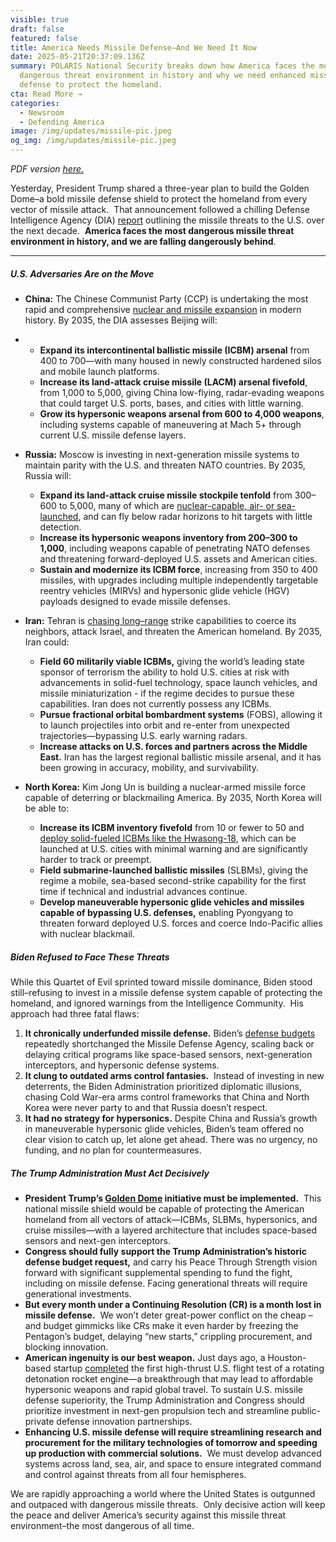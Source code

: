 ```yaml
---
visible: true
draft: false
featured: false
title: America Needs Missile Defense–And We Need It Now
date: 2025-05-21T20:37:09.136Z
summary: POLARIS National Security breaks down how America faces the most
  dangerous threat environment in history and why we need enhanced missile
  defense to protect the homeland.
cta: Read More →
categories:
  - Newsroom
  - Defending America
image: /img/updates/missile-pic.jpeg
og_img: /img/updates/missile-pic.jpeg
---
```

*PDF version [here.]([pdf](https:polaris.us-org/docs/america-needs-missile-defense.pdf)*re*)*

Yesterday, President Trump shared a three-year plan to build the Golden Dome–a bold missile defense shield to protect the homeland from every vector of missile attack.  That announcement followed a chilling Defense Intelligence Agency (DIA) [report](https://www.dia.mil/Articles/Press-Release/Article/4182231/dia-releases-golden-dome-missile-threat-assessment/) outlining the missile threats to the U.S. over the next decade.  **America faces the most dangerous missile threat environment in history, and we are falling dangerously behind**.

- - -

##### **U.S. Adversaries Are on the Move**

* **China:** The Chinese Communist Party (CCP) is undertaking the most rapid and comprehensive [nuclear and missile expansion](https://interestingengineering.com/military/china-revives-radar-evading-orbital-nukes) in modern history. By 2035, the DIA assesses Beijing will:
* * **Expand its intercontinental ballistic missile (ICBM) arsenal** from 400 to 700—with many housed in newly constructed hardened silos and mobile launch platforms.  
  * **Increase its land-attack cruise missile (LACM) arsenal fivefold**, from 1,000 to 5,000, giving China low-flying, radar-evading weapons that could target U.S. ports, bases, and cities with little warning.
  * **Grow its hypersonic weapons arsenal from 600 to 4,000 weapons**, including systems capable of maneuvering at Mach 5+ through current U.S. missile defense layers.
* **Russia:** Moscow is investing in next-generation missile systems to maintain parity with the U.S. and threaten NATO countries. By 2035, Russia will:

  * **Expand its land-attack cruise missile stockpile tenfold** from 300–600 to 5,000, many of which are [nuclear-capable, air- or sea-launched](https://en.defence-ua.com/industries/us_intelligence_estimated_russian_cruise_and_hypersonic_missile_arsenal_production_rates_on_decline-14530.html), and can fly below radar horizons to hit targets with little detection.
  * **Increase its hypersonic weapons inventory from 200–300 to 1,000**, including weapons capable of penetrating NATO defenses and threatening forward-deployed U.S. assets and American cities.
  * **Sustain and modernize its ICBM force**, increasing from 350 to 400 missiles, with upgrades including multiple independently targetable reentry vehicles (MIRVs) and hypersonic glide vehicle (HGV) payloads designed to evade missile defenses.
* **Iran:** Tehran is [chasing long–range](https://www.washingtoninstitute.org/policy-analysis/next-generation-iranian-ballistic-missiles-technical-advances-strategic-objectives) strike capabilities to coerce its neighbors, attack Israel, and threaten the American homeland. By 2035, Iran could:

  * **Field 60 militarily viable ICBMs,** giving the world’s leading state sponsor of terrorism the ability to hold U.S. cities at risk with advancements in solid-fuel technology, space launch vehicles, and missile miniaturization - if the regime decides to pursue these capabilities. Iran does not currently possess any ICBMs.
  * **Pursue fractional orbital bombardment systems** (FOBS), allowing it to launch projectiles into orbit and re-enter from unexpected trajectories—bypassing U.S. early warning radars.
  * **Increase attacks on U.S. forces and partners across the Middle East.** Iran has the largest regional ballistic missile arsenal, and it has been growing in accuracy, mobility, and survivability.
* **North Korea:** Kim Jong Un is building a nuclear-armed missile force capable of deterring or blackmailing America. By 2035, North Korea will be able to:

  * **Increase its ICBM inventory fivefold** from 10 or fewer to 50 and [deploy solid-fueled ICBMs like the Hwasong-18](https://koreajoongangdaily.joins.com/news/2025-05-14/national/northKorea/North-Koreas-ICBM-arsenal-may-rise-to-50-by-2035-US-intel-report/2307086), which can be launched at U.S. cities with minimal warning and are significantly harder to track or preempt.
  * **Field submarine-launched ballistic missiles** (SLBMs), giving the regime a mobile, sea-based second-strike capability for the first time if technical and industrial advances continue.
  * **Develop maneuverable hypersonic glide vehicles and missiles capable of bypassing U.S. defenses,** enabling Pyongyang to threaten forward deployed U.S. forces and coerce Indo-Pacific allies with nuclear blackmail.

##### Biden Refused to Face These Threats

While this Quartet of Evil sprinted toward missile dominance, Biden stood still–refusing to invest in a missile defense system capable of protecting the homeland, and ignored warnings from the Intelligence Community.  His approach had three fatal flaws:

1. **It chronically underfunded missile defense.** Biden’s [defense budgets](https://www.defensenews.com/opinion/2024/05/01/bidens-fy25-budget-cuts-missile-defense-when-we-need-it-more-than-ever/) repeatedly shortchanged the Missile Defense Agency, scaling back or delaying critical programs like space-based sensors, next-generation interceptors, and hypersonic defense systems.
2. **It clung to outdated arms control fantasies.**  Instead of investing in new deterrents, the Biden Administration prioritized diplomatic illusions, chasing Cold War-era arms control frameworks that China and North Korea were never party to and that Russia doesn’t respect.
3. **It had no strategy for hypersonics.** Despite China and Russia’s growth in maneuverable hypersonic glide vehicles, Biden’s team offered no clear vision to catch up, let alone get ahead. There was no urgency, no funding, and no plan for countermeasures.

##### The Trump Administration Must Act Decisively

* **President Trump’s [Golden Dome](https://thehill.com/policy/defense/5280612-trump-golden-dome-missile-defense/) initiative must be implemented.**  This national missile shield would be capable of protecting the American homeland from all vectors of attack—ICBMs, SLBMs, hypersonics, and cruise missiles—with a layered architecture that includes space-based sensors and next-gen interceptors.
* **Congress should fully support the Trump Administration’s historic defense budget request,** and carry his Peace Through Strength vision forward with significant supplemental spending to fund the fight, including on missile defense. Facing generational threats will require generational investments. 
* **But every month under a Continuing Resolution (CR) is a month lost in missile defense.**  We won’t deter great-power conflict on the cheap – and budget gimmicks like CRs make it even harder by freezing the Pentagon’s budget, delaying “new starts,” crippling procurement, and blocking innovation.
* **American ingenuity is our best weapon.** Just days ago, a Houston-based startup [completed](https://www.washingtonpost.com/technology/2025/05/14/hypersonic-startups-missiles-china/) the first high-thrust U.S. flight test of a rotating detonation rocket engine—a breakthrough that may lead to affordable hypersonic weapons and rapid global travel. To sustain U.S. missile defense superiority, the Trump Administration and Congress should prioritize investment in next-gen propulsion tech and streamline public-private defense innovation partnerships. 
* **Enhancing U.S. missile defense will require streamlining research and procurement for the military technologies of tomorrow and speeding up production with commercial solutions.**  We must develop advanced systems across land, sea, air, and space to ensure integrated command and control against threats from all four hemispheres.

We are rapidly approaching a world where the United States is outgunned and outpaced with dangerous missile threats.  Only decisive action will keep the peace and deliver America’s security against this missile threat environment–the most dangerous of all time.